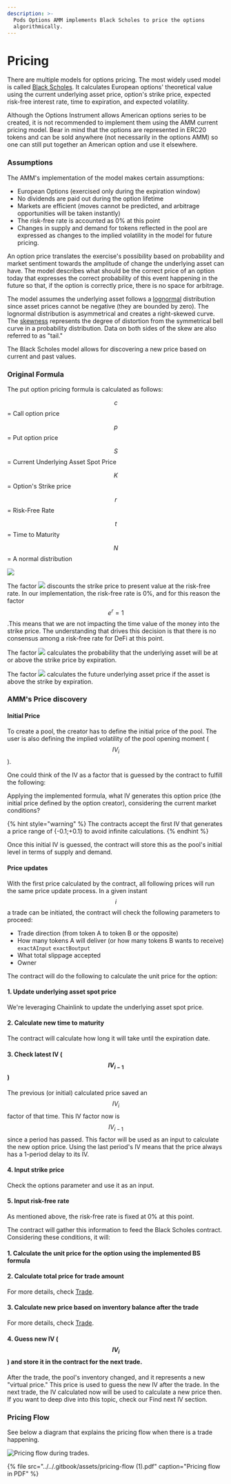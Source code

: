 ```yaml
---
description: >-
  Pods Options AMM implements Black Scholes to price the options
  algorithmically.
---
```


# Pricing

There are multiple models for options pricing. The most widely used model is called [Black Scholes](https://www.investopedia.com/terms/b/blackscholes.asp). It calculates European options' theoretical value using the current underlying asset price, option's strike price, expected risk-free interest rate, time to expiration, and expected volatility. 

Although the Options Instrument allows American options series to be created, it is not recommended to implement them using the AMM current pricing model. Bear in mind that the options are represented in ERC20 tokens and can be sold anywhere \(not necessarily in the options AMM\) so one can still put together an American option and use it elsewhere.

### Assumptions

The AMM's implementation of the model makes certain assumptions:

* European Options \(exercised only during the expiration window\)
* No dividends are paid out during the option lifetime
* Markets are efficient \(moves cannot be predicted, and arbitrage opportunities will be taken instantly\)
* The risk-free rate is accounted as 0% at this point
* Changes in supply and demand for tokens reflected in the pool are expressed as changes to the implied volatility in the model for future pricing.

An option price translates the exercise's possibility based on probability and market sentiment towards the amplitude of change the underlying asset can have. The model describes what should be the correct price of an option today that expresses the correct probability of this event happening in the future so that, if the option is correctly price, there is no space for arbitrage.

The model assumes the underlying asset follows a [lognormal](https://www.investopedia.com/articles/investing/102014/lognormal-and-normal-distribution.asp) distribution since asset prices cannot be negative \(they are bounded by zero\). The lognormal distribution is asymmetrical and creates a right-skewed curve. The [skewness](https://www.investopedia.com/terms/s/skewness.asp) represents the degree of distortion from the symmetrical bell curve in a probability distribution. Data on both sides of the skew are also referred to as "tail."

The Black Scholes model allows for discovering a new price based on current and past values. 

### Original Formula

The put option pricing formula is calculated as follows:

$$c$$ = Call option price

$$p$$ = Put option price

$$S$$= Current Underlying Asset Spot Price

$$K$$ = Option's Strike price

$$r$$ = Risk-Free Rate

$$t$$ = Time to Maturity

$$N$$ = A normal distribution

![](../../.gitbook/assets/screen-shot-2020-11-30-at-2.29.42-am.png)

The factor  ![](../../.gitbook/assets/screen-shot-2020-11-30-at-2.33.19-am.png) discounts the strike price to present value at the risk-free rate. In our implementation, the risk-free rate is 0%, and for this reason the factor $$e^r=1$$.This means that we are not impacting the time value of the money into the strike price. The understanding that drives this decision is that there is no consensus among a risk-free rate for DeFi at this point.

The factor ![](../../.gitbook/assets/screen-shot-2020-11-30-at-2.41.17-am.png) calculates the probability that the underlying asset will be at or above the strike price by expiration.

The factor ![](../../.gitbook/assets/screen-shot-2020-11-30-at-2.42.52-am.png) calculates the future underlying asset price if the asset is above the strike by expiration.

### AMM's Price discovery

#### Initial Price

To create a pool, the creator has to define the initial price of the pool. The user is also defining the implied volatility of the pool opening moment \($$IV_i$$\). 

One could think of the IV as a factor that is guessed by the contract to fulfill the following: 

Applying the implemented formula, what IV generates this option price \(the initial price defined by the option creator\), considering the current market conditions? 

{% hint style="warning" %}
The contracts accept the first IV that generates a price range of {-0.1;+0.1} to avoid infinite calculations.
{% endhint %}

Once this initial IV is guessed, the contract will store this as the pool's initial level in terms of supply and demand.

####  Price updates

With the first price calculated by the contract, all following prices will run the same price update process. In a given instant $$i$$ a trade can be initiated, the contract will check the following parameters to proceed:

* Trade direction \(from token A to token B or the opposite\)
* How many tokens A will deliver \(or how many tokens B wants to receive\) `exactAInput` `exactBoutput`
* What total slippage accepted
* Owner

The contract will do the following to calculate the unit price for the option:

#### 1. Update underlying asset spot price

We're leveraging Chainlink to update the underlying asset spot price.   

#### 2. Calculate new time to maturity

The contract will calculate how long it will take until the expiration date. 

#### 3. Check latest IV \($$IV_{i-1}$$\)

The previous \(or initial\) calculated price saved an $$IV_i$$ factor of that time. This IV factor now is $$IV_{i-1}$$since a period has passed. This factor will be used as an input to calculate the new option price. Using the last period's IV means that the price always has a 1-period delay to its IV. 

#### 4. Input strike price

Check the options parameter and use it as an input.

#### 5. Input risk-free rate

As mentioned above, the risk-free rate is fixed at 0% at this point.

The contract will gather this information to feed the Black Scholes contract. Considering these conditions,  it will:

#### 1. Calculate the unit price for the option using the implemented BS formula

#### 2. Calculate total price for trade amount

For more details, check [Trade](functions/trade.md).

#### 3. Calculate new price based on inventory balance after the trade

For more details, check [Trade](functions/trade.md).

#### 4. Guess new IV \($$IV_i$$\) and store it in the contract for the next trade.

After the trade, the pool's inventory changed, and it represents a new "virtual price." This price is used to guess the new IV after the trade. In the next trade, the IV calculated now will be used to calculate a new price then. If you want to deep dive into this topic, check our Find next IV section.

### Pricing Flow

See below a diagram that explains the pricing flow when there is a trade happening. 

![Pricing flow during trades.](../../.gitbook/assets/pricing-flow.png)

{% file src="../../.gitbook/assets/pricing-flow \(1\).pdf" caption="Pricing flow in PDF" %}

